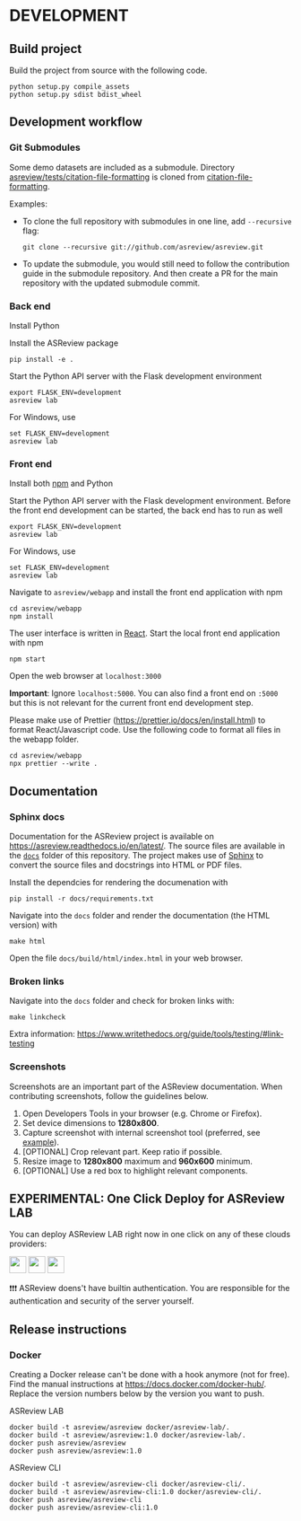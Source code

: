 # DEVELOPMENT

## Build project

Build the project from source with the following code.

	python setup.py compile_assets
	python setup.py sdist bdist_wheel

## Development workflow

### Git Submodules
Some demo datasets are included as a submodule. Directory [asreview/tests/citation-file-formatting](https://github.com/ottomattas/asreview/tree/development-v1/tests) is cloned from [citation-file-formatting](https://github.com/asreview/citation-file-formatting).

Examples:
- To clone the full repository with submodules in one line, add `--recursive` flag:

	```git clone --recursive git://github.com/asreview/asreview.git```

- To update the submodule, you would still need to follow the contribution guide in the submodule repository. And then create a PR for the main repository with the updated submodule commit.


### Back end
Install Python

Install the ASReview package

	pip install -e .

Start the Python API server with the Flask development environment

	export FLASK_ENV=development
	asreview lab

For Windows, use

	set FLASK_ENV=development
	asreview lab

### Front end

Install both [npm][1] and Python

Start the Python API server with the Flask development environment. Before the front end development can be started, the back end has to run as well

	export FLASK_ENV=development
	asreview lab

For Windows, use

	set FLASK_ENV=development
	asreview lab

Navigate to `asreview/webapp` and install the front end application with npm

	cd asreview/webapp
	npm install

The user interface is written in [React][2]. Start the local front end application with npm

	npm start

Open the web browser at `localhost:3000`

**Important**: Ignore `localhost:5000`. You can also find a front end on `:5000` but this is not relevant for the current front end development step.

Please make use of Prettier (https://prettier.io/docs/en/install.html) to
format React/Javascript code. Use the following code to format all files in
the webapp folder.

```
cd asreview/webapp
npx prettier --write .
```

[1]:	https://www.npmjs.com/get-npm
[2]:	https://reactjs.org/

## Documentation

### Sphinx docs

Documentation for the ASReview project is available on https://asreview.readthedocs.io/en/latest/.
The source files are available in the [`docs`](/docs) folder of this repository. The project makes
use of [Sphinx](https://www.sphinx-doc.org/) to convert the source files and docstrings into HTML
or PDF files.

Install the dependcies for rendering the documenation with

```
pip install -r docs/requirements.txt
```

Navigate into the `docs` folder and render the documentation (the HTML version) with

```
make html
```

Open the file `docs/build/html/index.html` in your web browser.

### Broken links

Navigate into the `docs` folder and check for broken links with:

```
make linkcheck
```

Extra information: https://www.writethedocs.org/guide/tools/testing/#link-testing

### Screenshots

Screenshots are an important part of the ASReview documentation. When contributing screenshots,
follow the guidelines below.

1. Open Developers Tools in your browser (e.g. Chrome or Firefox).
2. Set device dimensions to **1280x800**.
3. Capture screenshot with internal screenshot tool (preferred, see [example](https://www.deconetwork.com/blog/how-to-take-full-webpage-screenshots-instantly/)).
4. [OPTIONAL] Crop relevant part. Keep ratio if possible.
5. Resize image to **1280x800** maximum and **960x600** minimum.
6. [OPTIONAL] Use a red box to highlight relevant components.

## EXPERIMENTAL: One Click Deploy for ASReview LAB

You can deploy ASReview LAB right now in one click on any of these clouds providers:

[<img src="https://aka.ms/deploytoazurebutton" height="30px">](https://portal.azure.com/#create/Microsoft.Template/uri/https%3A%2F%2Fraw.githubusercontent.com%2Fasreview%2Fasreview%2Fmaster%2Fazuredeploy.json)
[<img src="https://deploy.cloud.run/button.svg" height="30px">](https://deploy.cloud.run)
[<img src="https://www.herokucdn.com/deploy/button.svg" height="30px">](https://heroku.com/deploy?template=https://github.com/asreview/asreview/tree/master)

❗❗❗ ASReview doens't have builtin authentication. You are responsible for the authentication and security of the server yourself.


## Release instructions

### Docker

Creating a Docker release can't be done with a hook anymore (not for free). Find the manual instructions at
https://docs.docker.com/docker-hub/. Replace the version numbers below by the version you want to push.

ASReview LAB
```
docker build -t asreview/asreview docker/asreview-lab/.
docker build -t asreview/asreview:1.0 docker/asreview-lab/.
docker push asreview/asreview
docker push asreview/asreview:1.0
```


ASReview CLI
```
docker build -t asreview/asreview-cli docker/asreview-cli/.
docker build -t asreview/asreview-cli:1.0 docker/asreview-cli/.
docker push asreview/asreview-cli
docker push asreview/asreview-cli:1.0
```
